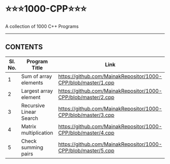 # ⭐⭐⭐1000-CPP⭐⭐⭐
A collection of 1000 C++ Programs

<hr>

## CONTENTS

| Sl. No. |  Program Title | Link |
|---------|----------------|------|
| 1 | Sum of array elements | https://github.com/MainakRepositor/1000-CPP/blob/master/1.cpp |
| 2 | Largest array element | https://github.com/MainakRepositor/1000-CPP/blob/master/2.cpp |
| 3 | Recursive Linear Search | https://github.com/MainakRepositor/1000-CPP/blob/master/3.cpp |
| 4 | Matrix multiplication | https://github.com/MainakRepositor/1000-CPP/blob/master/4.cpp |
| 5 | Check summing pairs | https://github.com/MainakRepositor/1000-CPP/blob/master/5.cpp |
